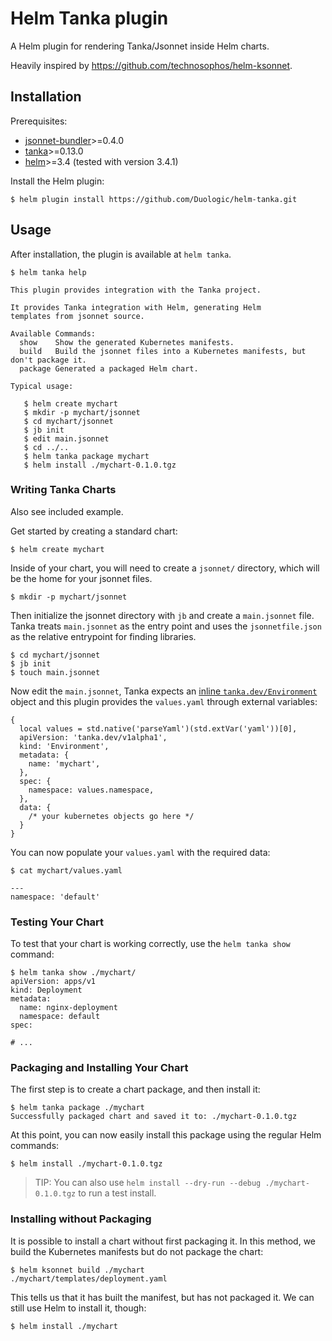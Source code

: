 # Helm Tanka plugin

A Helm plugin for rendering Tanka/Jsonnet inside Helm charts.

Heavily inspired by https://github.com/technosophos/helm-ksonnet.

## Installation

Prerequisites:

* [jsonnet-bundler](https://github.com/jsonnet-bundler/jsonnet-bundler/)>=0.4.0
* [tanka](https://tanka.dev/)>=0.13.0
* [helm](https://helm.sh/)>=3.4 (tested with version 3.4.1)

Install the Helm plugin:

```console
$ helm plugin install https://github.com/Duologic/helm-tanka.git
```

## Usage

After installation, the plugin is available at `helm tanka`.

```console
$ helm tanka help

This plugin provides integration with the Tanka project.

It provides Tanka integration with Helm, generating Helm
templates from jsonnet source.

Available Commands:
  show    Show the generated Kubernetes manifests.
  build   Build the jsonnet files into a Kubernetes manifests, but don't package it.
  package Generated a packaged Helm chart.

Typical usage:

   $ helm create mychart
   $ mkdir -p mychart/jsonnet
   $ cd mychart/jsonnet
   $ jb init
   $ edit main.jsonnet
   $ cd ../..
   $ helm tanka package mychart
   $ helm install ./mychart-0.1.0.tgz 

```

### Writing Tanka Charts

Also see included example.

Get started by creating a standard chart:

```console
$ helm create mychart
```

Inside of your chart, you will need to create a `jsonnet/` directory, which will be the home for your jsonnet files.

```console
$ mkdir -p mychart/jsonnet
```

Then initialize the jsonnet directory with `jb` and create a `main.jsonnet` file. Tanka treats `main.jsonnet` as the
entry point and uses the `jsonnetfile.json` as the relative entrypoint for finding libraries.

```console
$ cd mychart/jsonnet
$ jb init
$ touch main.jsonnet
```

Now edit the `main.jsonnet`, Tanka expects an [inline `tanka.dev/Environment`](https://tanka.dev/inline-environments#inline-environments) 
object and this plugin provides the `values.yaml` through external variables:

```jsonnet
{
  local values = std.native('parseYaml')(std.extVar('yaml'))[0],
  apiVersion: 'tanka.dev/v1alpha1',
  kind: 'Environment',
  metadata: {
    name: 'mychart',
  },
  spec: {
    namespace: values.namespace,
  },
  data: {
    /* your kubernetes objects go here */
  }
}
```

You can now populate your `values.yaml` with the required data:

```console
$ cat mychart/values.yaml

---
namespace: 'default'
```

### Testing Your Chart

To test that your chart is working correctly, use the `helm tanka show` command:

```console
$ helm tanka show ./mychart/
apiVersion: apps/v1
kind: Deployment
metadata:
  name: nginx-deployment
  namespace: default
spec:

# ...
```

### Packaging and Installing Your Chart

The first step is to create a chart package, and then install it:

```console
$ helm tanka package ./mychart
Successfully packaged chart and saved it to: ./mychart-0.1.0.tgz
```


At this point, you can now easily install this package using the regular Helm commands:

```console
$ helm install ./mychart-0.1.0.tgz
```

> TIP: You can also use `helm install --dry-run --debug ./mychart-0.1.0.tgz` to run a test install.

### Installing without Packaging

It is possible to install a chart without first packaging it. In this method, we build the Kubernetes manifests but do not package the chart:

```console
$ helm ksonnet build ./mychart
./mychart/templates/deployment.yaml
```

This tells us that it has built the manifest, but has not packaged it. We can still use Helm to install it, though:

```console
$ helm install ./mychart
```
